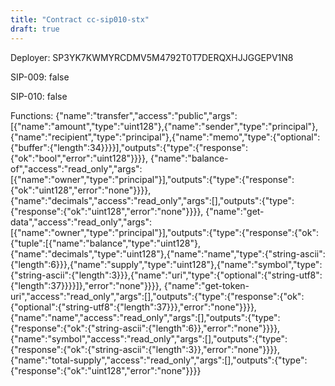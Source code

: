 ```yaml
---
title: "Contract cc-sip010-stx"
draft: true
---
```

Deployer: SP3YK7KWMYRCDMV5M4792T0T7DERQXHJJGGEPV1N8

SIP-009: false

SIP-010: false

Functions:
{"name":"transfer","access":"public","args":[{"name":"amount","type":"uint128"},{"name":"sender","type":"principal"},{"name":"recipient","type":"principal"},{"name":"memo","type":{"optional":{"buffer":{"length":34}}}}],"outputs":{"type":{"response":{"ok":"bool","error":"uint128"}}}}, {"name":"balance-of","access":"read_only","args":[{"name":"owner","type":"principal"}],"outputs":{"type":{"response":{"ok":"uint128","error":"none"}}}}, {"name":"decimals","access":"read_only","args":[],"outputs":{"type":{"response":{"ok":"uint128","error":"none"}}}}, {"name":"get-data","access":"read_only","args":[{"name":"owner","type":"principal"}],"outputs":{"type":{"response":{"ok":{"tuple":[{"name":"balance","type":"uint128"},{"name":"decimals","type":"uint128"},{"name":"name","type":{"string-ascii":{"length":6}}},{"name":"supply","type":"uint128"},{"name":"symbol","type":{"string-ascii":{"length":3}}},{"name":"uri","type":{"optional":{"string-utf8":{"length":37}}}}]},"error":"none"}}}}, {"name":"get-token-uri","access":"read_only","args":[],"outputs":{"type":{"response":{"ok":{"optional":{"string-utf8":{"length":37}}},"error":"none"}}}}, {"name":"name","access":"read_only","args":[],"outputs":{"type":{"response":{"ok":{"string-ascii":{"length":6}},"error":"none"}}}}, {"name":"symbol","access":"read_only","args":[],"outputs":{"type":{"response":{"ok":{"string-ascii":{"length":3}},"error":"none"}}}}, {"name":"total-supply","access":"read_only","args":[],"outputs":{"type":{"response":{"ok":"uint128","error":"none"}}}}

